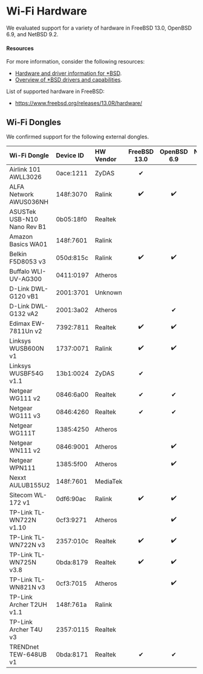 # Wi-Fi Hardware

We evaluated support for a variety of hardware in FreeBSD 13.0, OpenBSD 6.9, and NetBSD 9.2.

#### Resources

For more information, consider the following resources:

- [Hardware and driver information for *BSD](https://bsd-hardware.info/index.php?id=usb:0cf3-7015).
- [Overview of *BSD drivers and capabilities](https://en.wikipedia.org/wiki/Comparison_of_open-source_wireless_drivers).

List of supported hardware in FreeBSD:

- https://www.freebsd.org/releases/13.0R/hardware/

## Wi-Fi Dongles

We confirmed support for the following external dongles.

| Wi-Fi Dongle | Device ID | HW Vendor | FreeBSD 13.0 | OpenBSD 6.9 | NetBSD 9.2 |
| :----------- | :-------- | :-------- | :-----: | :-----: | :----: |
| Airlink 101 AWLL3026 | 0ace:1211 | ZyDAS | ✔ | | ✔ |
| ALFA Network AWUS036NH | 148f:3070 | Ralink | ✔️ | ✔️ | ✔ |
| ASUSTek USB-N10 Nano Rev B1 | 0b05:18f0 | Realtek | | | |
| Amazon Basics WA01 | 148f:7601 | Ralink | | | |
| Belkin F5D8053 v3 | 050d:815c | Ralink | ✔️ | ✔️ | ✔ |
| Buffalo WLI-UV-AG300 | 0411:0197 | Atheros | | | |
| D-Link DWL-G120 vB1 | 2001:3701 | Unknown | | | |
| D-Link DWL-G132 vA2 | 2001:3a02 | Atheros | | ✔ | |
| Edimax EW-7811Un v2 | 7392:7811 | Realtek | ✔️ | ✔️ | ✔ |
| Linksys WUSB600N v1 | 1737:0071 | Ralink | ✔️ | ✔️ | ✔ |
| Linksys WUSBF54G v1.1 | 13b1:0024 | ZyDAS | ✔ | | ✔ |
| Netgear WG111 v2 | 0846:6a00 | Realtek | ✔ | ✔ | ✔ |
| Netgear WG111 v3 | 0846:4260 | Realtek | ✔ | ✔ | ✔ |
| Netgear WG111T | 1385:4250 | Atheros | | | |
| Netgear WN111 v2 | 0846:9001 | Atheros | | ✔️ | |
| Netgear WPN111 | 1385:5f00 | Atheros | | ✔️ | |
| Nexxt AULUB155U2 | 148f:7601 | MediaTek | | | |
| Sitecom WL-172 v1 | 0df6:90ac | Ralink | ✔️ | ✔️ | ✔ |
| TP-Link TL-WN722N v1.10 | 0cf3:9271 | Atheros | | ✔️ | ✔ |
| TP-Link TL-WN722N v3 | 2357:010c | Realtek | ✔️ | ✔️ | ✔ |
| TP-Link TL-WN725N v3.8 | 0bda:8179 | Realtek | ✔️ | ✔️ | ✔ |
| TP-Link TL-WN821N v3 | 0cf3:7015 | Atheros | | ✔️ | |
| TP-Link Archer T2UH v1.1 | 148f:761a | Ralink | | | |
| TP-Link Archer T4U v3 | 2357:0115 | Realtek | | | |
| TRENDnet TEW-648UB v1 | 0bda:8171 | Realtek | ✔ | ✔ | |
